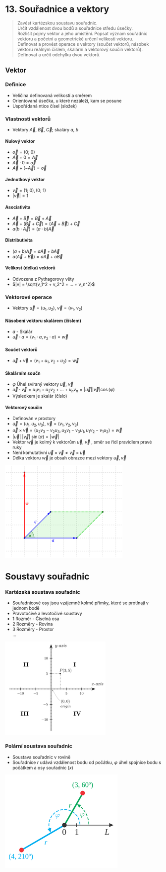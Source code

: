 # 13. Souřadnice a vektory

> Zavést kartézskou soustavu souřadnic. \
> Určit vzdálenost dvou bodů a souřadnice středu úsečky. \
> Rozlišit pojmy vektor a jeho umístění. Popsat význam souřadnic vektoru a početní a geometrické určení velikosti vektoru. \
> Definovat a provést operace s vektory (součet vektorů, násobek vektoru reálným číslem, skalární a vektorový součin vektorů). \
> Definovat a určit odchylku dvou vektorů.

## Vektor

### Definice

- Veličina definovaná velikostí a směrem
- Orientovaná úsečka, u které nezáleží, kam se posune
- Uspořádaná ntice čísel (složek)

### Vlastnosti vektorů

- Vektory $\vec{A}, \ \vec{B}, \ \vec{C}$; skaláry $a, \ b$

#### Nulový vektor

- $\vec{o} = (0; \ 0)$
- $\vec{A} + 0 = \vec{A}$
- $\vec{A} \cdot 0 = \vec{o}$
- $\vec{A} + (- \vec{A})= \vec{o}$

#### Jednotkový vektor

- $\vec{v} = (1; \ 0), (0; \ 1)$
- $|\vec{v}| = 1$

#### Asociativita

- $\vec{A} + \vec{B} = \vec{B} + \vec{A}$
- $\vec{A} + (\vec{B} +\vec{C}) = (\vec{A} + \vec{B}  ) + \vec{C}$
- $a (b \cdot \vec{A})= (a \cdot b) \vec{A}$

#### Distributivita

- $(a+b)\vec{A}=a\vec{A}+b\vec{A}$
- $a(\vec{A} + \vec{B}  )= a\vec{A} + a\vec{B}$

#### Velikost (délka) vektorů

- Odvozena z Pythagorovy věty
- $|v| = \sqrt{v_1^2 + v_2^2 + ... + v_n^2}$

### Vektorové operace

- Vektory $\vec{u} = (u_1, u_2)$, $\vec{v} = (v_1, \ v_2)$

#### Násobení vektoru skalárem (číslem)

- $a$ - Skalár
- $\vec{u} \cdot a = (v_1 \cdot a, v_2 \cdot a) = \vec{w}$

#### Součet vektorů

- $\vec{u}+\vec{v} = (v_1 + u_1, v_2 + u_2) = \vec {w}$

#### Skalárním součn

- $\varphi$ Úhel svíraný vektory $\vec{u}$, $\vec{v}$
- $\vec{u} \cdot \vec{v} = u_1v_1 + u_2 v_2 + ...+ u_n v_n = |\vec{u}||\vec{v}|\cos(\varphi)$
- Výsledkem je skalár (číslo)

#### Vektorový součin

- Definován v prostory
- $\vec{u} = (u_1,u_2,u_3)$, $\vec{v}=(v_1,v_2,v_3)$
- $\vec{u} \times \vec{v} =(u_2 v_3 - v_2 u_3, u_3 v_1 - v_3 u_1, u_1 v_2 - v_1 u_2) = \vec{w}$
- $|\vec{u}| \ |\vec{v}| \ \sin(\alpha) = |\vec{w}|$
- Vektor $\vec{w}$ je kolmý k vektorům $\vec{u}$, $\vec{v}$ , směr se řídí pravidlem pravé ruky
- Není komutativní $\vec{u} \times \vec{v} \not = \vec{v} \times \vec{u}$
- Délka vektoru $\vec{w}$ je obsah obrazce mezi vektory $\vec{u}, \vec{v}$

![Vektorový součin](vektorovy_soucin.png)

# Soustavy souřadnic

### Kartézská soustava souřadnic

- Souřadnicové osy jsou vzájemně kolmé přímky, které se protínají v jednom bodě
- Pravotočivé a levotočivé soustavy
- 1 Rozměr - Číselná osa
- 2 Rozměry - Rovina
- 3 Rozměry - Prostor \
  ...

![Kartézská soustava souřadnic](kartezska_soustava.png)

### Polární soustava souřadnic

- Soustava souřadnic v rovině
- Souřadnice $r$ udává vzdálenost bodu od počátku, $\varphi$ úhel spojnice bodu s počátkem a osy souřadnic ($x$)

![Polární soustava souřadnic](polarni_soustava.png)
